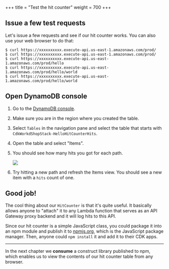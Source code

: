 +++
title = "Test the hit counter"
weight = 700
+++

## Issue a few test requests

Let's issue a few requests and see if our hit counter works. You can also use
your web browser to do that:

```console
$ curl https://xxxxxxxxxx.execute-api.us-east-1.amazonaws.com/prod/
$ curl https://xxxxxxxxxx.execute-api.us-east-1.amazonaws.com/prod/
$ curl https://xxxxxxxxxx.execute-api.us-east-1.amazonaws.com/prod/hello
$ curl https://xxxxxxxxxx.execute-api.us-east-1.amazonaws.com/prod/hello/world
$ curl https://xxxxxxxxxx.execute-api.us-east-1.amazonaws.com/prod/hello/world
```

## Open DynamoDB console

1. Go to the [DynamoDB console](https://console.aws.amazon.com/dynamodb/home).
2. Make sure you are in the region where you created the table.
3. Select `Tables` in the navigation pane and select the table that starts with `CdkWorkdShopStack-HelloHitCounterHits`.
4. Open the table and select "Items".
5. You should see how many hits you got for each path.

    ![](./dynamo1.png)

6. Try hitting a new path and refresh the Items view.
   You should see a new item with a `hits` count of one.

## Good job!

The cool thing about our `HitCounter` is that it's quite useful. It basically
allows anyone to "attach" it to any Lambda function that serves as an API
Gateway proxy backend and it will log hits to this API.

Since our hit counter is a simple JavaScript class, you could package it into an
npm module and publish it to [npmjs.org](http://npmjs.org/), which is the
JavaScript package manager. Then, anyone could `npm install` it and add it to
their CDK apps.

-----

In the next chapter we __consume__ a construct library published to
npm, which enables us to view the contents of our hit counter table from any
browser.
